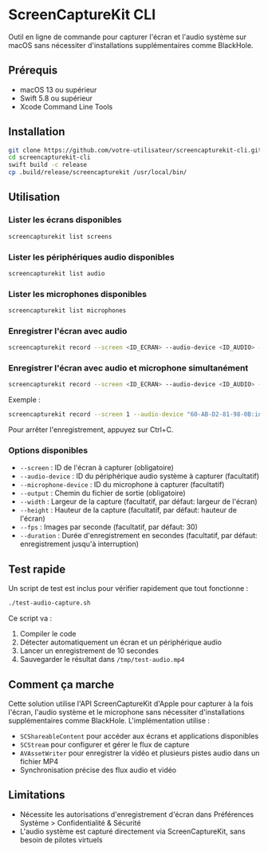# ScreenCaptureKit CLI

Outil en ligne de commande pour capturer l'écran et l'audio système sur macOS sans nécessiter d'installations supplémentaires comme BlackHole.

## Prérequis

- macOS 13 ou supérieur
- Swift 5.8 ou supérieur
- Xcode Command Line Tools

## Installation

```bash
git clone https://github.com/votre-utilisateur/screencapturekit-cli.git
cd screencapturekit-cli
swift build -c release
cp .build/release/screencapturekit /usr/local/bin/
```

## Utilisation

### Lister les écrans disponibles

```bash
screencapturekit list screens
```

### Lister les périphériques audio disponibles

```bash
screencapturekit list audio
```

### Lister les microphones disponibles

```bash
screencapturekit list microphones
```

### Enregistrer l'écran avec audio

```bash
screencapturekit record --screen <ID_ECRAN> --audio-device <ID_AUDIO> --output sortie.mp4
```

### Enregistrer l'écran avec audio et microphone simultanément

```bash
screencapturekit record --screen <ID_ECRAN> --audio-device <ID_AUDIO> --microphone-device <ID_MICRO> --output sortie.mp4
```

Exemple :
```bash
screencapturekit record --screen 1 --audio-device "60-AB-D2-81-98-0B:input" --microphone-device "BuiltInMicrophoneDevice" --output /tmp/enregistrement.mp4
```

Pour arrêter l'enregistrement, appuyez sur Ctrl+C.

### Options disponibles

- `--screen` : ID de l'écran à capturer (obligatoire)
- `--audio-device` : ID du périphérique audio système à capturer (facultatif)
- `--microphone-device` : ID du microphone à capturer (facultatif)
- `--output` : Chemin du fichier de sortie (obligatoire)
- `--width` : Largeur de la capture (facultatif, par défaut: largeur de l'écran)
- `--height` : Hauteur de la capture (facultatif, par défaut: hauteur de l'écran)
- `--fps` : Images par seconde (facultatif, par défaut: 30)
- `--duration` : Durée d'enregistrement en secondes (facultatif, par défaut: enregistrement jusqu'à interruption)

## Test rapide

Un script de test est inclus pour vérifier rapidement que tout fonctionne :

```bash
./test-audio-capture.sh
```

Ce script va :
1. Compiler le code
2. Détecter automatiquement un écran et un périphérique audio
3. Lancer un enregistrement de 10 secondes
4. Sauvegarder le résultat dans `/tmp/test-audio.mp4`

## Comment ça marche

Cette solution utilise l'API ScreenCaptureKit d'Apple pour capturer à la fois l'écran, l'audio système et le microphone sans nécessiter d'installations supplémentaires comme BlackHole. L'implémentation utilise :

- `SCShareableContent` pour accéder aux écrans et applications disponibles
- `SCStream` pour configurer et gérer le flux de capture
- `AVAssetWriter` pour enregistrer la vidéo et plusieurs pistes audio dans un fichier MP4
- Synchronisation précise des flux audio et vidéo

## Limitations

- Nécessite les autorisations d'enregistrement d'écran dans Préférences Système > Confidentialité & Sécurité
- L'audio système est capturé directement via ScreenCaptureKit, sans besoin de pilotes virtuels
